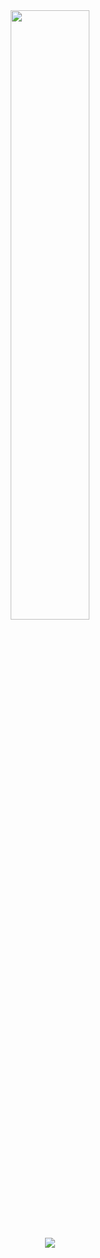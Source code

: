 <div align="center">
  <img width="50%" src="https://github-readme-stats.vercel.app/api?username=mahanmoulaei&show_icons=true&theme=radical&count_private=true&border_radius=20"/>
  <p><a href="https://discord.gg/5qCFdrk3u4">
      <img src="https://img.shields.io/discord/813030955598086174?style=for-the-badge&logo=discord&labelColor=7289da&logoColor=white&color=2c2f33&label=Discord"/>
  </a></p>
</div>
